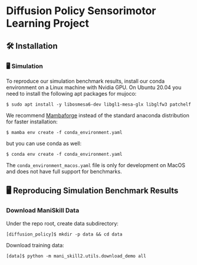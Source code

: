 # Diffusion Policy Sensorimotor Learning Project
## 🛠️ Installation
### 🖥️ Simulation
To reproduce our simulation benchmark results, install our conda environment on a Linux machine with Nvidia GPU. On Ubuntu 20.04 you need to install the following apt packages for mujoco:
```console
$ sudo apt install -y libosmesa6-dev libgl1-mesa-glx libglfw3 patchelf
```

We recommend [Mambaforge](https://github.com/conda-forge/miniforge#mambaforge) instead of the standard anaconda distribution for faster installation: 
```console
$ mamba env create -f conda_environment.yaml
```

but you can use conda as well: 
```console
$ conda env create -f conda_environment.yaml
```

The `conda_environment_macos.yaml` file is only for development on MacOS and does not have full support for benchmarks.
## 🖥️ Reproducing Simulation Benchmark Results 
### Download ManiSkill Data
Under the repo root, create data subdirectory:
```console
[diffusion_policy]$ mkdir -p data && cd data
```

Download training data:
```console
[data]$ python -m mani_skill2.utils.download_demo all  
```
